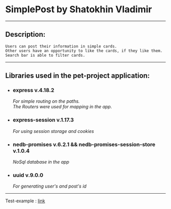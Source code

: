 # SimplePost by Shatokhin Vladimir
*** 
## Description:

    Users can post their information in simple cards. 
    Other users have an opportunity to like the cards, if they like them.
    Search bar is able to filter cards. 

*** 
## Libraries used in the pet-project application:

* ### **express v.4.18.2** </br>
  _For simple routing on the paths. </br>_
  _The Routers were used for mapping in the app._
* ### **express-session v.1.17.3** </br>
  _For using session storage and cookies</br>_
* ### **nedb-promises v.6.2.1** && **nedb-promises-session-store v.1.0.4** </br>
  _NoSql database in the app_
* ### **uuid v.9.0.0** </br>
  _For generating user's and post's id_

*** 
Test-example : [link](https://simplepost.onrender.com)
